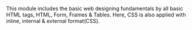 This module includes the basic web designing fundamentals by all basic 
HTML tags, HTML, Form, Frames & Tables. Here, CSS is also applied with inline, 
internal & external format(CSS).
